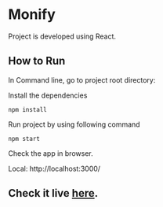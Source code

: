 # Monify

Project is developed using React.

## How to Run

In Command line, go to project root directory:

Install the dependencies

`npm install`

Run project by using following command

`npm start`

Check the app in browser.

Local: http://localhost:3000/

## Check it live [here](https://secure-coast-08105.herokuapp.com/).
